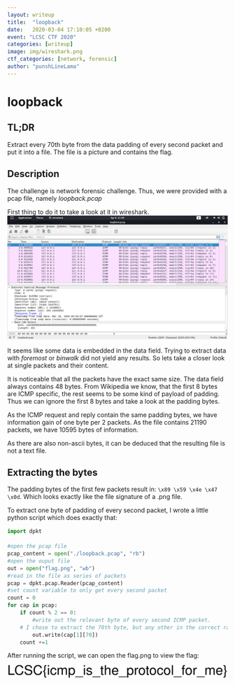 ```yaml
---
layout: writeup
title:  "loopback"
date:   2020-03-04 17:10:05 +0200
event: "LCSC CTF 2020"
categories: [writeup]
image: img/wireshark.png
ctf_categories: [network, forensic]
author: "punshLineLama"
---
```


# loopback


## TL;DR
Extract every 70th byte from the data padding of every second packet and put it into a file.
The file is a picture and contains the flag.

## Description
The challenge is network forensic challenge. Thus, we were provided with a pcap file, namely *loopback.pcap*

First thing to do it to take a look at it in wireshark.
![loopback.pcap in wireshark](img/wireshark.png)

It seems like some data is embedded in the data field.
Trying to extract data with *foremost* or *binwalk* did not yield any results.
So lets take a closer look at single packets and their content.

It is noticeable that all the packets have the exact same size.
The data field always contains 48 bytes.
From Wikipedia we know, that the first 8 bytes are ICMP specific, the rest seems to be some kind of payload of padding.
Thus we can ignore the first 8 bytes and take a look at the padding bytes.

As the ICMP request and reply contain the same padding bytes, we have information gain of one byte per 2 packets.
As the file contains 21190 packets, we have 10595 bytes of information.

As there are also non-ascii bytes, it can be deduced that the resulting file is not a text file.


## Extracting the bytes

The padding bytes of the first few packets result in: `\x89 \x59 \x4e \x47 \x0d`.
Which looks exactly like the file signature of a .png file.

To extract one byte of padding of every second packet, I wrote a little python script which does exactly that:

```python
import dpkt

#open the pcap file
pcap_content = open("./loopback.pcap", "rb")
#open the ouput file
out = open("flag.png", "wb")
#read in the file as series of packets
pcap = dpkt.pcap.Reader(pcap_content)
#set count variable to only get every second packet
count = 0
for cap in pcap:
	if count % 2 == 0:
		#write out the relevant byte of every second ICMP packet.
    # I chose to extract the 70th byte, but any other in the correct range is also fine
		out.write(cap[1][70])
	count +=1

```

After running the script, we can open the flag.png to view the flag:

![flag](img/flag.png)
